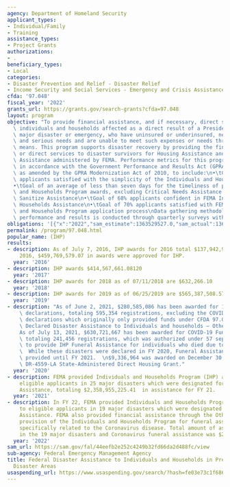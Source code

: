 ```yaml
---
agency: Department of Homeland Security
applicant_types:
- Individual/Family
- Training
assistance_types:
- Project Grants
authorizations:
- .
beneficiary_types:
- Local
categories:
- Disaster Prevention and Relief - Disaster Relief
- Income Security and Social Services - Emergency and Crisis Assistance
cfda: '97.048'
fiscal_year: '2022'
grants_url: https://grants.gov/search-grants?cfda=97.048
layout: program
objective: "To provide financial assistance, and if necessary, direct services to\
  \ individuals and households affected as a direct result of a Presidentially-declared\
  \ major disaster or emergency, who have uninsured or underinsured, necessary expenses\
  \ and serious needs and are unable to meet such expenses or needs through other\
  \ means. This program supports disaster recovery by providing the financial means\
  \ or direct services to disaster survivors for Housing Assistance and Other Needs\
  \ Assistance administered by FEMA. Performance metrics for this program are established\
  \ in accordance with the Government Performance and Results Act (GPRA) of 1993,\
  \ as amended by the GPRA Modernization Act of 2010, to include:\n•\tGoal of 90%\
  \ applicants satisfied with the simplicity of the Individuals and Households Program\n\
  •\tGoal of an average of less than seven days for the timeliness of providing Individuals\
  \ and Households Program awards, excluding Critical Needs Assistance and Clean and\
  \ Sanitize Assistance\n•\tGoal of 68% applicants confident in FEMA Individuals and\
  \ Households Assistance\n•\tGoal of 70% applicants satisfied with FEMA’s Individuals\
  \ and Households Program application process\nData gathering methodology for measuring\
  \ performance and results is conducted through quarterly surveys with disaster survivors."
obligations: '[{"x":"2022","sam_estimate":1363529527.0,"sam_actual":1363529527.0,"usa_spending_actual":2755277328.5},{"x":"2023","sam_estimate":136529527.0,"sam_actual":0.0,"usa_spending_actual":2585891652.74},{"x":"2024","sam_estimate":1551930432.0,"sam_actual":0.0,"usa_spending_actual":1237519918.18}]'
permalink: /program/97.048.html
popular_name: (IHP)
results:
- description: As of July 7, 2016, IHP awards for 2016 total $137,942,973.82. In FY
    2016, $459,769,579.07 in awards were approved for IHP.
  year: '2016'
- description: IHP awards $414,567,661.08120
  year: '2017'
- description: IHP awards for 2018 as of 07/11/2018 are $632,266.10
  year: '2018'
- description: IHP awards for 2019 as of 06/25/2019 are $565,387,508.57
  year: '2019'
- description: "As of June 2, 2021, $280,585,086 has been awarded for 15 major disaster\
    \ declarations, totaling 595,354 registrations, excluding the COVID-19 related\
    \ declarations which originally only provided funds under CFDA 97.050, Presidentially\
    \ Declared Disaster Assistance to Individuals and households – Other Needs.\n\
    As of July 13, 2021, $630,721,667 has been awarded for COVID-19 Funeral Assistance\
    \ totaling 241,456 registrations, which was authorized under 57 separate declarations\
    \ to provide IHP Funeral Assistance for individuals who died due to COVID-19.\
    \  While these disasters were declared in FY 2020, Funeral Assistance was not\
    \ provided until FY 2021.  \n$9,336,964 was awarded on December 30, 2020 for the\
    \ DR-4559-LA State-Administered Direct Housing Grant."
  year: '2020'
- description: FEMA provided Individuals and Households Program (IHP) assistance to
    eligible applicants in 25 major disasters which were designated for Individual
    Assistance, totaling $2,358,955,225.41  in assistance for FY 21.
  year: '2021'
- description: In FY 22, FEMA provided Individuals and Households Program assistance
    to eligible applicants in 19 major disasters which were designated for Individual
    Assistance. FEMA also provided financial assistance through the Other Needs Assistance
    provision of the Individuals and Households Program for funeral assistance costs
    specifically related to the Coronavirus disease. Total amount of assistance disbursed
    in the 19 major disasters and Coronavirus funeral assistance was $2,002,832,601.91
  year: '2022'
sam_url: https://sam.gov/fal/44eefb2e252c4249b32fd66da2d488fc/view
sub-agency: Federal Emergency Management Agency
title: Federal Disaster Assistance to Individuals and Households in Presidential Declared
  Disaster Areas
usaspending_url: https://www.usaspending.gov/search/?hash=fe03e73c1f686b658db6cc9bcf8c5ee4
---
```

